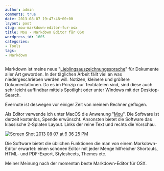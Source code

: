 ```yaml
---
author: admin
comments: true
date: 2013-08-07 19:47:48+00:00
layout: post
slug: mou-markdown-editor-fur-osx
title: Mou - Markdown Editor für OSX
wordpress_id: 1605
categories:
- Tools
tags:
- Markdown
---
```


Markdown ist meine neue "[Lieblingsauszeichnungssprache](https://andydunkel.net/tools/2013/06/16/markdown.html)" für Dokumente aller Art geworden. In der täglichen Arbeit fällt viel an was niedergeschrieben werden will: Notizen, kleinere und größere Dokumentationen. Da es im Prinzip nur Textdateien sind, sind diese auch sehr leicht auffindbar mittels Spotlight oder unter Windows mit der Desktop-Search.




Evernote ist deswegen vor einiger Zeit von meinem Rechner geflogen.




Als Editor verwende ich unter MacOS die Anwenung "[Mou](http://mouapp.com/)". Die Software ist derzeit kostenlos, Spende erwünscht. Ansonsten bietet die Software das klassische 2-Splaten Layout. Links der reine Text und rechts die Vorschau.




[![Screen Shot 2013 08 07 at 9 36 25 PM](https://andydunkel.net/assets/uploads/2013/08/Screen-Shot-2013-08-07-at-9.36.25-PM.png)](http://mouapp.com/)




Die Software bietet die üblichen Funktionen die man von einem Markdown-Editor erwartet: einen schönen Editor mit jeder Menge hilfreicher Shortcuts, HTML- und PDF-Export, Stylesheets, Themes etc.




Meiner Meinung nach der momentan beste Markdown-Editor für OSX.
